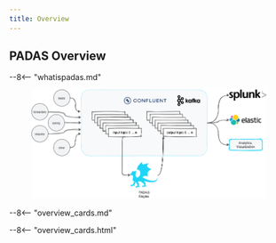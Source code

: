 ```yaml
---
title: Overview
---
```


## PADAS Overview
--8<-- "whatispadas.md"

<figure markdown>
  <p>
  <img src="/assets/img/padas_architecture.png" class="img-fluid py-5">
  </p>
</figure>

--8<-- "overview_cards.md"

--8<-- "overview_cards.html"


